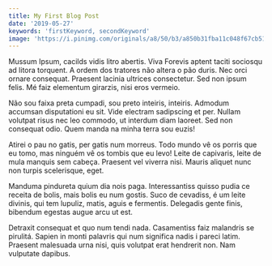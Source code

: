 ```yaml
---
title: My First Blog Post
date: '2019-05-27'
keywords: 'firstKeyword, secondKeyword'
image: 'https://i.pinimg.com/originals/a8/50/b3/a850b31fba11c048f67cb51121390148.jpg'
---
```


Mussum Ipsum, cacilds vidis litro abertis. Viva Forevis aptent taciti sociosqu ad litora torquent. A ordem dos tratores não altera o pão duris. Nec orci ornare consequat. Praesent lacinia ultrices consectetur. Sed non ipsum felis. Mé faiz elementum girarzis, nisi eros vermeio.

Não sou faixa preta cumpadi, sou preto inteiris, inteiris. Admodum accumsan disputationi eu sit. Vide electram sadipscing et per. Nullam volutpat risus nec leo commodo, ut interdum diam laoreet. Sed non consequat odio. Quem manda na minha terra sou euzis!

Atirei o pau no gatis, per gatis num morreus. Todo mundo vê os porris que eu tomo, mas ninguém vê os tombis que eu levo! Leite de capivaris, leite de mula manquis sem cabeça. Praesent vel viverra nisi. Mauris aliquet nunc non turpis scelerisque, eget.

Manduma pindureta quium dia nois paga. Interessantiss quisso pudia ce receita de bolis, mais bolis eu num gostis. Suco de cevadiss, é um leite divinis, qui tem lupuliz, matis, aguis e fermentis. Delegadis gente finis, bibendum egestas augue arcu ut est.

Detraxit consequat et quo num tendi nada. Casamentiss faiz malandris se pirulitá. Sapien in monti palavris qui num significa nadis i pareci latim. Praesent malesuada urna nisi, quis volutpat erat hendrerit non. Nam vulputate dapibus.
